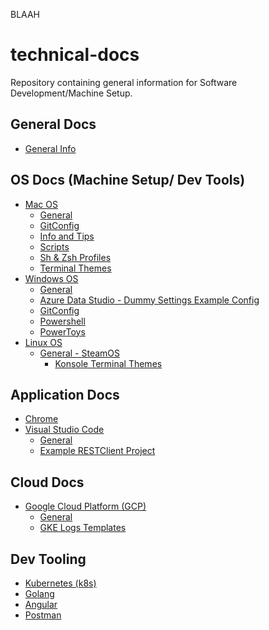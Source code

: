 BLAAH
# technical-docs
Repository containing general information for Software Development/Machine Setup.

## General Docs
- [General Info](/General%20Info/)

## OS Docs (Machine Setup/ Dev Tools)
- [Mac OS](/OS%20Mac/)
    - [General](/OS%20Mac/)
    - [GitConfig](/OS%20Mac/GitConfig/)
    - [Info and Tips](/OS%20Mac/MacOS%20(Info_Tips)/)
    - [Scripts](/OS%20Mac/Scripts/)
    - [Sh & Zsh Profiles](/OS%20Mac/Sh%20_%20Zsh%20Profiles/)
    - [Terminal Themes](OS%20Mac/Terminal%20Themes/README.md)
- [Windows OS](OS%20Windows/)
    - [General]((OS%20Windows/))
    - [Azure Data Studio - Dummy Settings Example Config](/OS%20Windows/Azure%20Data%20Studio%20(Dummy%20Conn%20Sample)/)
    - [GitConfig](/OS%20Windows/GitConfig/)
    - [Powershell](/OS%20Windows/Powershell/)
    - [PowerToys](/OS%20Windows/PowerToys/)
- [Linux OS](/OS%20Linux/)
    - [General - SteamOS](/OS%20Linux/SteamOS/)
        - [Konsole Terminal Themes](/OS%20Linux/SteamOS/Terminal%20Themes%20(Konsole)/)

## Application Docs
- [Chrome](/Application%20Chrome%20Bookmarks%20(Removed%20Personal)/) 
- [Visual Studio Code](/Application%20VS%20Code/)
  - [General](/Application%20VS%20Code/)
  - [Example RESTClient Project](/Application%20VS%20Code/RESTClientTest/)

## Cloud Docs
- [Google Cloud Platform (GCP)](/Cloud%20Google%20Cloud%20Platform%20(GCP)/)
  - [General](/Cloud%20Google%20Cloud%20Platform%20(GCP)/)
  - [GKE Logs Templates](/Cloud%20Google%20Cloud%20Platform%20(GCP)/K8s%20GKE%20Logs%20Template%20-%20Resource%20Levels/)

## Dev Tooling
- [Kubernetes (k8s)](/Tool%20Kubernetes%20(K8s)/)
- [Golang](/Tool%20Golang/)
- [Angular](/Tool%20Angular/)
- [Postman](/Tool%20Postman/)
